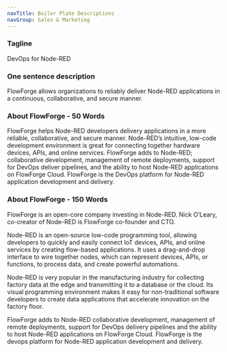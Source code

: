 ```yaml
---
navTitle: Boiler Plate Descriptions
navGroup: Sales & Marketing
---
```

### Tagline

DevOps for Node-RED

### One sentence description

FlowForge allows organizations to reliably deliver Node-RED applications in a continuous, collaborative, and secure manner.


### About FlowForge - 50 Words

FlowForge helps Node-RED developers delivery applications in a more reliable, collaborative, and secure manner. Node-RED’s intuitive, low-code development environment is great for connecting together hardware devices, APIs, and online services. FlowForge adds to Node-RED; collaborative development, management of remote deployments, support for DevOps deliver pipelines, and the ability to host Node-RED applications on FlowForge Cloud. FlowForge is the DevOps platform for Node-RED application development and delivery.

### About FlowForge - 150 Words

FlowForge is an open-core company investing in Node-RED. Nick O’Leary, co-creator of Node-RED is FlowForge co-founder and CTO. 

Node-RED is an open-source low-code programming tool, allowing developers to quickly and easily connect IoT devices, APIs, and online services by creating flow-based applications. It uses a drag-and-drop interface to wire together nodes, which can represent devices, APIs, or functions, to process data, and create powerful automations. 

Node-RED is very popular in the manufacturing industry for collecting factory data at the edge and transmitting it to a database or the cloud. Its visual programming environment makes it easy for non-traditional software developers to create data applications that accelerate innovation on the factory floor.

FlowForge adds to Node-RED collaborative development, management of remote deployments, support for DevOps delivery pipelines and the ability to host Node-RED applications on FlowForge Cloud. FlowForge is the devops platform for Node-RED application development and delivery.

